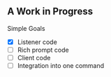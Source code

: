 ## A Work in Progress

Simple Goals
- [x] Listener code
- [ ] Rich prompt code
- [ ] Client code
- [ ] Integration into one command
